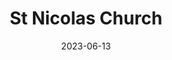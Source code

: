 ---
title: "St Nicolas Church"
excerpt: "A symphony of art unfolds."
description: "A symphony of art unfolds."

gallery_name: "prague/st-nicolas"
date: 2023-06-13
header:
  overlay_image: /prague/st-nicholas-street-view-3v1.jpg
---